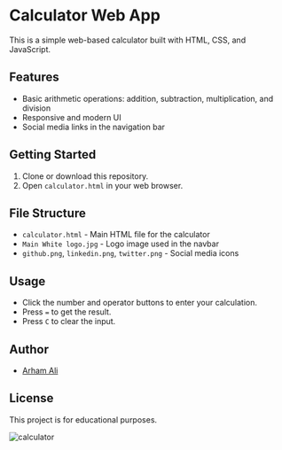 # Calculator Web App

This is a simple web-based calculator built with HTML, CSS, and JavaScript.

## Features

- Basic arithmetic operations: addition, subtraction, multiplication, and division
- Responsive and modern UI
- Social media links in the navigation bar

## Getting Started

1. Clone or download this repository.
2. Open `calculator.html` in your web browser.

## File Structure

- `calculator.html` - Main HTML file for the calculator
- `Main White logo.jpg` - Logo image used in the navbar
- `github.png`, `linkedin.png`, `twitter.png` - Social media icons

## Usage

- Click the number and operator buttons to enter your calculation.
- Press `=` to get the result.
- Press `C` to clear the input.

## Author

- [Arham Ali](https://www.linkedin.com/in/arham-ali-a4879a30a/)

## License

This project is for educational purposes.

![calculator](https://github.com/user-attachments/assets/1b40b7f3-3617-4458-9224-6a9e275b9fdc)
